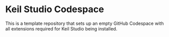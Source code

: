 # Keil Studio Codespace
This is a template repository that sets up an empty GitHub Codespace with all extensions required for Keil Studio being installed.
